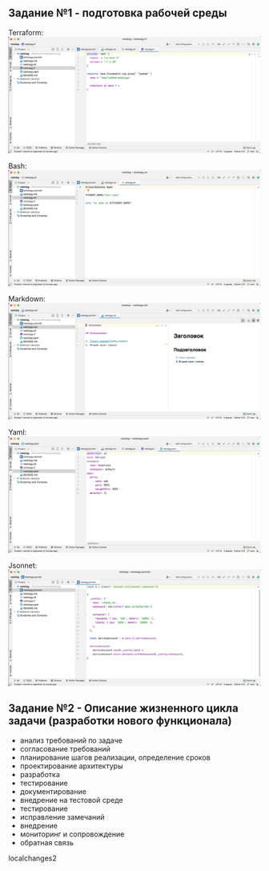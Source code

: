 ## Задание №1 - подготовка рабочей среды 
Terraform: ![Terraform](img/terraform.png)

Bash: ![Bash](img/bash.png)

Markdown: ![Markdown](img/markdown.png)

Yaml: ![Yaml](img/yaml.png)

Jsonnet: ![Jsonnet](img/jsonnet.png)

## Задание №2 - Описание жизненного цикла задачи (разработки нового функционала)
- анализ требований по задаче
- согласование требований
- планирование шагов реализации, определение сроков
- проектирование архитектуры
- разработка
- тестирование
- документирование
- внедрение на тестовой среде
- тестирование
- исправление замечаний
- внедрение
- мониторинг и сопровождение
- обратная связь

localchanges2